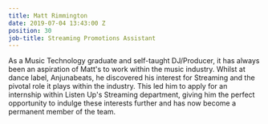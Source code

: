 ```yaml
---
title: Matt Rimmington
date: 2019-07-04 13:43:00 Z
position: 30
job-title: Streaming Promotions Assistant
---
```


As a Music Technology graduate and self-taught DJ/Producer, it has always been an aspiration of Matt's to work within the music industry. Whilst at dance label, Anjunabeats, he discovered his interest for Streaming and the pivotal role it plays within the industry. This led him to apply for an internship within Listen Up's Streaming department, giving him the perfect opportunity to indulge these interests further and has now become a permanent member of the team.